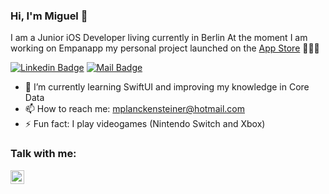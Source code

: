 ### Hi, I'm Miguel 👋

I am a Junior iOS Developer living currently in Berlin
At the moment I am working on Empanapp my personal project launched on the [App Store] 👨🏽‍💻

[![Linkedin Badge](https://img.shields.io/badge/-Miguel-0e76a8?style=flat&labelColor=0e76a8&logo=linkedin&logoColor=white)](https://www.linkedin.com/in/miguelplanckensteiner/) [![Mail Badge](https://img.shields.io/badge/-@mplanckensteiner-e84393?style=flat&labelColor=e84393&logo=instagram&logoColor=white)](https://www.instagram.com/mplanckensteiner/)

- 🌱 I’m currently learning SwiftUI and improving my knowledge in Core Data
- 📫 How to reach me: mplanckensteiner@hotmail.com
- ⚡ Fun fact: I play videogames (Nintendo Switch and Xbox)

### Talk with me:
[<img align="left" alt="holisitc_developer | LinkedIn" width="22px" src="https://cdn.jsdelivr.net/npm/simple-icons@v3/icons/linkedin.svg" />][linkedin]

<br />


[App Store]: https://apps.apple.com/app/empanapp/id1551611867
[instagram]: https://www.instagram.com/mplanckensteiner/
[linkedin]: https://www.linkedin.com/in/miguelplanckensteiner/
